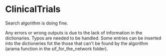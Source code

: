 # ClinicalTrials

Search algorithm is doing fine.

Any errors or wrong outputs is due to the lack of information in the dictionaries.
Typos are needed to be handled.
Some entries can be inserted into the dictioneries fot the those that can't be found by the algorithm (arama function in the sif_for_the_network folder).
